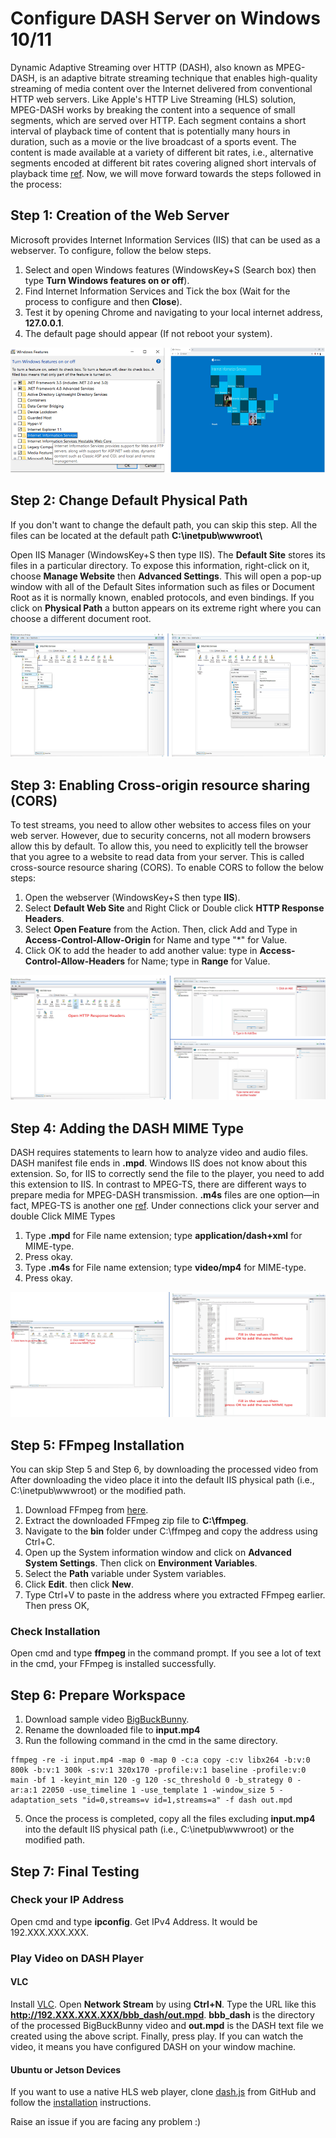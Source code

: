 # Configure DASH Server on Windows 10/11
Dynamic Adaptive Streaming over HTTP (DASH), also known as MPEG-DASH, is an adaptive bitrate streaming technique that enables high-quality streaming of media content over the Internet delivered from conventional HTTP web servers. Like Apple's HTTP Live Streaming (HLS) solution, MPEG-DASH works by breaking the content into a sequence of small segments, which are served over HTTP. Each segment contains a short interval of playback time of content that is potentially many hours in duration, such as a movie or the live broadcast of a sports event. The content is made available at a variety of different bit rates, i.e., alternative segments encoded at different bit rates covering aligned short intervals of playback time [ref](https://en.wikipedia.org/wiki/Dynamic_Adaptive_Streaming_over_HTTP). Now, we will move forward towards the steps followed in the process: 

## Step 1: Creation of the Web Server
Microsoft provides Internet Information Services (IIS) that can be used as a webserver. To configure, follow the below steps.
1. Select and open Windows features (WindowsKey+S (Search box) then type **Turn Windows features on or off**).
2. Find Internet Information Services and Tick the box (Wait for the process to configure and then **Close**).
3. Test it by opening Chrome and navigating to your local internet address, **127.0.0.1**.
4. The default page should appear (If not reboot your system).

<img src="https://github.com/iamgmujtaba/dash-server/blob/master/figures/iis_home.jpg" width="550" height="200">

## Step 2: Change Default Physical Path
If you don't want to change the default path, you can skip this step. All the files can be located at the default path **C:\inetpub\wwwroot\\**

Open IIS Manager (WindowsKey+S then type IIS). The **Default Site** stores its files in a particular directory. To expose this information, right-click on it, choose **Manage Website** then **Advanced Settings**. This will open a pop-up window with all of the Default Sites information such as files or Document Root as it is normally known, enabled protocols, and even bindings. If you click on **Physical Path** a button appears on its extreme right where you can choose a different document root.

<img src="https://github.com/iamgmujtaba/dash-server/blob/master/figures/iis_path.jpg" width="550" height="200">

## Step 3: Enabling Cross-origin resource sharing (CORS)
To test streams, you need to allow other websites to access files on your web server. However, due to security concerns, not all modern browsers allow this by default. To allow this, you need to explicitly tell the browser that you agree to a website to read data from your server. This is called cross-source resource sharing (CORS). To enable CORS to follow the below steps:
1. Open the webserver (WindowsKey+S then type **IIS**).
2. Select **Default Web Site** and Right Click or Double click **HTTP Response Headers**.
3. Select **Open Feature** from the Action. Then, click Add and Type in **Access-Control-Allow-Origin** for Name and type "*" for Value.
4. Click OK to add the header to add another value: type in **Access-Control-Allow-Headers** for Name; type in **Range** for Value.

<img src="https://github.com/iamgmujtaba/dash-server/blob/master/figures/hrs_page.jpg" width="550" height="200">

## Step 4: Adding the DASH MIME Type
DASH requires statements to learn how to analyze video and audio files. DASH manifest file ends in **.mpd**. Windows IIS does not know about this extension. So, for IIS to correctly send the file to the player, you need to add this extension to IIS. In contrast to MPEG-TS, there are different ways to prepare media for MPEG-DASH transmission. **.m4s** files are one option—in fact, MPEG-TS is another one [ref](https://superuser.com/questions/1349502/what-is-the-format-of-the-mpeg-dash-m4s-generally-segment). Under connections click your server and double Click MIME Types
1. Type **.mpd** for File name extension; type **application/dash+xml** for MIME-type.
2. Press okay.
3. Type **.m4s** for File name extension; type **video/mp4** for MIME-type.
4. Press okay.

<img src="https://github.com/iamgmujtaba/dash-server/blob/master/figures/mime_dash.jpg" width="550" height="200">

## Step 5: FFmpeg Installation
You can skip Step 5 and Step 6, by downloading the processed video from <!-- [google drive](https://drive.google.com/drive/folders/1JS9lwJWr9pOibl9ZpOB6uAinh-PseZXG).  --> After downloading the video place it into the default IIS physical path (i.e., C:\inetpub\wwwroot\) or the modified path.
1. Download FFmpeg from [here](https://www.ffmpeg.org/download.html#build-windows).
2. Extract the downloaded FFmpeg zip file to **C:\ffmpeg**.
3. Navigate to the **bin** folder under C:\ffmpeg and copy the address using Ctrl+C.
4. Open up the System information window and click on **Advanced System Settings**. Then click on **Environment Variables**.
5. Select the **Path** variable under System variables. 
6. Click **Edit**. then click **New**.
8. Type Ctrl+V to paste in the address where you extracted FFmpeg earlier. Then press OK,
### Check Installation
Open cmd and type **ffmpeg** in the command prompt. If you see a lot of text in the cmd, your FFmpeg is installed successfully.

## Step 6: Prepare Workspace
1. Download sample video [BigBuckBunny](https://download.blender.org/demo/movies/BBB/bbb_sunflower_1080p_30fps_normal.mp4).
2. Rename the downloaded file to **input.mp4**
3. Run the following command in the cmd in the same directory.

```shell
ffmpeg -re -i input.mp4 -map 0 -map 0 -c:a copy -c:v libx264 -b:v:0 800k -b:v:1 300k -s:v:1 320x170 -profile:v:1 baseline -profile:v:0 main -bf 1 -keyint_min 120 -g 120 -sc_threshold 0 -b_strategy 0 -ar:a:1 22050 -use_timeline 1 -use_template 1 -window_size 5 -adaptation_sets "id=0,streams=v id=1,streams=a" -f dash out.mpd
```
5. Once the process is completed, copy all the files excluding **input.mp4** into the default IIS physical path (i.e., C:\inetpub\wwwroot\) or the modified path. 

## Step 7: Final Testing
### Check your IP Address
Open cmd and type **ipconfig**. Get IPv4 Address. It would be 192.XXX.XXX.XXX.
### Play Video on DASH Player

#### VLC
Install [VLC](https://www.videolan.org/vlc/download-windows.html). Open **Network Stream** by using **Ctrl+N**. Type the URL like this **http://192.XXX.XXX.XXX/bbb_dash/out.mpd**. **bbb_dash** is the directory of the processed BigBuckBunny video and **out.mpd** is the DASH text file we created using the above script. Finally, press play. 
If you can watch the video, it means you have configured DASH on your window machine.
#### Ubuntu or Jetson Devices
If you want to use a native HLS web player, clone [dash.js](https://github.com/Dash-Industry-Forum/dash.js) from GitHub and follow the [installation](https://github.com/Dash-Industry-Forum/dash.js#getting-started) instructions.

Raise an issue if you are facing any problem :)

